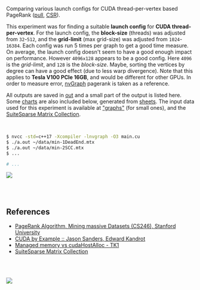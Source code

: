 Comparing various launch configs for CUDA thread-per-vertex based PageRank ([pull], [CSR]).

This experiment was for finding a suitable **launch config** for
**CUDA thread-per-vertex**. For the launch config, the **block-size** (threads)
was adjusted from `32`-`512`, and the **grid-limit** (max grid-size) was
adjusted from `1024`-`16384`. Each config was run 5 times per graph to get a
good time measure. On average, the launch config doesn't seem to have a good
enough impact on performance. However `4096x128` appears to be a good config.
Here `4096` is the *grid-limit*, and `128` is the *block-size*. Maybe, sorting
the vertices by degree can have a good effect (due to less warp divergence).
Note that this applies to **Tesla V100 PCIe 16GB**, and would be different
for other GPUs. In order to measure error, [nvGraph] pagerank is taken as a
reference.

All outputs are saved in [out](out/) and a small part of the output is listed
here. Some [charts] are also included below, generated from [sheets]. The input
data used for this experiment is available at ["graphs"] (for small ones), and
the [SuiteSparse Matrix Collection].

<br>

```bash
$ nvcc -std=c++17 -Xcompiler -lnvgraph -O3 main.cu
$ ./a.out ~/data/min-1DeadEnd.mtx
$ ./a.out ~/data/min-2SCC.mtx
$ ...

# ...
```

[![](https://i.imgur.com/lOHnic2.gif)][sheets]

<br>
<br>


## References

- [PageRank Algorithm, Mining massive Datasets (CS246), Stanford University](http://snap.stanford.edu/class/cs246-videos-2019/lec9_190205-cs246-720.mp4)
- [CUDA by Example :: Jason Sanders, Edward Kandrot](http://www.mat.unimi.it/users/sansotte/cuda/CUDA_by_Example.pdf)
- [Managed memory vs cudaHostAlloc - TK1](https://forums.developer.nvidia.com/t/managed-memory-vs-cudahostalloc-tk1/34281)
- [SuiteSparse Matrix Collection]

<br>
<br>

[![](https://i.imgur.com/XbhF5s7.jpg)](https://www.youtube.com/watch?v=4EG2up-jcKM)

[nvGraph]: https://github.com/rapidsai/nvgraph
[pull]: https://github.com/puzzlef/pagerank-push-vs-pull
[csr]: https://github.com/puzzlef/pagerank-class-vs-csr
[charts]: https://photos.app.goo.gl/k4vQDiMwF3awyhJZA
[sheets]: https://docs.google.com/spreadsheets/d/1NutV_Pe4WGBrYhkqU5Yu-bqCAcWbfP-qahI3ZnxVASo/edit?usp=sharing
["graphs"]: https://github.com/puzzlef/graphs
[SuiteSparse Matrix Collection]: https://suitesparse-collection-website.herokuapp.com
